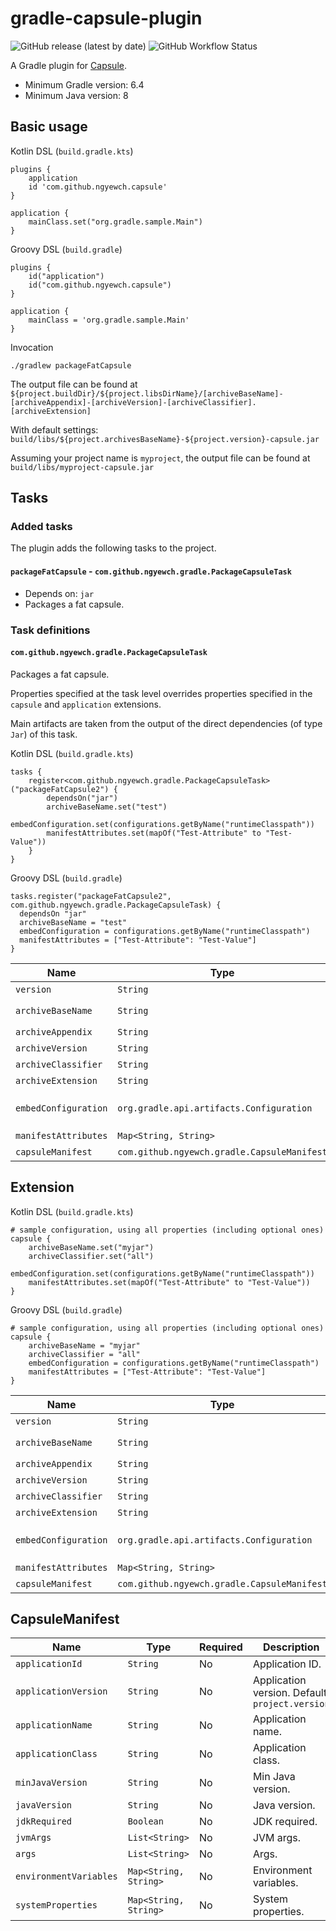 # gradle-capsule-plugin

![GitHub release (latest by date)](https://img.shields.io/github/v/release/ngyewch/gradle-capsule-plugin)
![GitHub Workflow Status](https://img.shields.io/github/workflow/status/ngyewch/gradle-capsule-plugin/Java%20CI)

A Gradle plugin for [Capsule](https://github.com/puniverse/capsule).

* Minimum Gradle version: 6.4
* Minimum Java version: 8

## Basic usage

Kotlin DSL (`build.gradle.kts`)
```
plugins {
    application
    id 'com.github.ngyewch.capsule'
}

application {
    mainClass.set("org.gradle.sample.Main")
}
```

Groovy DSL (`build.gradle`)
```
plugins {
    id("application")
    id("com.github.ngyewch.capsule")
}

application {
    mainClass = 'org.gradle.sample.Main'
}
```

Invocation
```
./gradlew packageFatCapsule
```

The output file can be found at `${project.buildDir}/${project.libsDirName}/[archiveBaseName]-[archiveAppendix]-[archiveVersion]-[archiveClassifier].[archiveExtension]`

With default settings: `build/libs/${project.archivesBaseName}-${project.version}-capsule.jar`

Assuming your project name is `myproject`, the output file can be found at `build/libs/myproject-capsule.jar`

## Tasks

### Added tasks

The plugin adds the following tasks to the project.

#### `packageFatCapsule` - `com.github.ngyewch.gradle.PackageCapsuleTask`

* Depends on: `jar`
* Packages a fat capsule.

### Task definitions

#### `com.github.ngyewch.gradle.PackageCapsuleTask`

Packages a fat capsule.

Properties specified at the task level overrides properties specified in the `capsule` and `application` extensions.

Main artifacts are taken from the output of the direct dependencies (of type `Jar`) of this task.

Kotlin DSL (`build.gradle.kts`)
```
tasks {
    register<com.github.ngyewch.gradle.PackageCapsuleTask>("packageFatCapsule2") {
        dependsOn("jar")
        archiveBaseName.set("test")
        embedConfiguration.set(configurations.getByName("runtimeClasspath"))
        manifestAttributes.set(mapOf("Test-Attribute" to "Test-Value"))
    }
}
```

Groovy DSL (`build.gradle`)
```
tasks.register("packageFatCapsule2", com.github.ngyewch.gradle.PackageCapsuleTask) {
  dependsOn "jar"
  archiveBaseName = "test"
  embedConfiguration = configurations.getByName("runtimeClasspath")
  manifestAttributes = ["Test-Attribute": "Test-Value"]
}
```

| Name | Type | Required | Description |
| --- | --- | --- | --- |
| `version` | `String` | No | Capsule version. Default: `1.0.3` |
| `archiveBaseName` | `String` | No | Archive base name. Default: `project.archivesBaseName` |
| `archiveAppendix` | `String` | No | Archive appendix. |
| `archiveVersion` | `String` | No | Archive version. Default: `project.version` |
| `archiveClassifier` | `String` | No | Archive classifier. Default: `"capsule"` |
| `archiveExtension` | `String` | No | Archive extension. Default: `"jar"` |
| `embedConfiguration` | `org.gradle.api.artifacts.Configuration` | No | Embed configuration. Library artifacts to include in the capsule. Default: `configurations.getByName("runtimeClasspath")` |
| `manifestAttributes` | `Map<String, String>` | No | Manifest attributes. |
| `capsuleManifest` | `com.github.ngyewch.gradle.CapsuleManifest` | No | Capsule manifest. |

## Extension

Kotlin DSL (`build.gradle.kts`)
```
# sample configuration, using all properties (including optional ones) 
capsule {
    archiveBaseName.set("myjar")
    archiveClassifier.set("all")
    embedConfiguration.set(configurations.getByName("runtimeClasspath")) 
    manifestAttributes.set(mapOf("Test-Attribute" to "Test-Value"))
}
```

Groovy DSL (`build.gradle`)
```
# sample configuration, using all properties (including optional ones) 
capsule {
    archiveBaseName = "myjar"
    archiveClassifier = "all"
    embedConfiguration = configurations.getByName("runtimeClasspath")
    manifestAttributes = ["Test-Attribute": "Test-Value"]
}
```

| Name | Type | Required | Description |
| --- | --- | --- | --- |
| `version` | `String` | No | Capsule version. Default: `1.0.3` |
| `archiveBaseName` | `String` | No | Archive base name. Default: `project.archivesBaseName` |
| `archiveAppendix` | `String` | No | Archive appendix. |
| `archiveVersion` | `String` | No | Archive version. Default: `project.version` |
| `archiveClassifier` | `String` | No | Archive classifier. Default: `"capsule"` |
| `archiveExtension` | `String` | No | Archive extension. Default: `"jar"` |
| `embedConfiguration` | `org.gradle.api.artifacts.Configuration` | No | Embed configuration. Library artifacts to include in the capsule. Default: `configurations.getByName("runtimeClasspath")` |
| `manifestAttributes` | `Map<String, String>` | No | Manifest attributes. |
| `capsuleManifest` | `com.github.ngyewch.gradle.CapsuleManifest` | No | Capsule manifest. |

## CapsuleManifest

| Name | Type | Required | Description |
| --- | --- | --- | --- |
| `applicationId` | `String` | No | Application ID. |
| `applicationVersion` | `String` | No | Application version. Default: `project.version` |
| `applicationName` | `String` | No | Application name. |
| `applicationClass` | `String` | No | Application class. |
| `minJavaVersion` | `String` | No | Min Java version. |
| `javaVersion` | `String` | No | Java version. |
| `jdkRequired` | `Boolean` | No | JDK required. |
| `jvmArgs` | `List<String>` | No | JVM args. |
| `args` | `List<String>` | No | Args. |
| `environmentVariables` | `Map<String, String>` | No | Environment variables. |
| `systemProperties` | `Map<String, String>` | No | System properties. |
